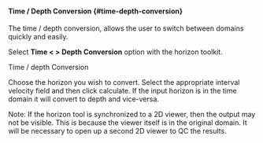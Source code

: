 #### Time / Depth Conversion {#time-depth-conversion}

The time / depth conversion, allows the user to switch between domains quickly and easily.

Select **Time &lt; &gt; Depth Conversion** option with the horizon toolkit.

Time / depth Conversion

Choose the horizon you wish to convert. Select the appropriate interval velocity field and then click calculate. If the input horizon is in the time domain it will convert to depth and vice-versa.

Note: If the horizon tool is synchronized to a 2D viewer, then the output may not be visible. This is because the viewer itself is in the original domain. It will be necessary to open up a second 2D viewer to QC the results.